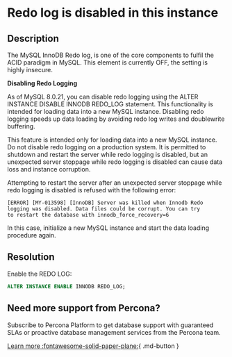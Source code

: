 # Redo log is disabled in this instance

## Description

The MySQL InnoDB Redo log, is one of the core components to fulfil the ACID paradigm in MySQL. This element is currently OFF, the setting is highly insecure.

__Disabling Redo Logging__

As of MySQL 8.0.21, you can disable redo logging using the ALTER INSTANCE DISABLE INNODB REDO_LOG statement. This functionality is intended for loading data into a new MySQL instance. Disabling redo logging speeds up data loading by avoiding redo log writes and doublewrite buffering.

This feature is intended only for loading data into a new MySQL instance. Do not disable redo logging on a production system. It is permitted to shutdown and restart the server while redo logging is disabled, but an unexpected server stoppage while redo logging is disabled can cause data loss and instance corruption.

Attempting to restart the server after an unexpected server stoppage while redo logging is disabled is refused with the following error:
```
[ERROR] [MY-013598] [InnoDB] Server was killed when Innodb Redo 
logging was disabled. Data files could be corrupt. You can try 
to restart the database with innodb_force_recovery=6
```
In this case, initialize a new MySQL instance and start the data loading procedure again.

## Resolution

Enable the REDO LOG: 
```sql
ALTER INSTANCE ENABLE INNODB REDO_LOG;
```

## Need more support from Percona?

Subscribe to Percona Platform to get database support with guaranteed SLAs or proactive database management services from the Percona team.

[Learn more :fontawesome-solid-paper-plane:](https://per.co.na/subscribe){ .md-button }
